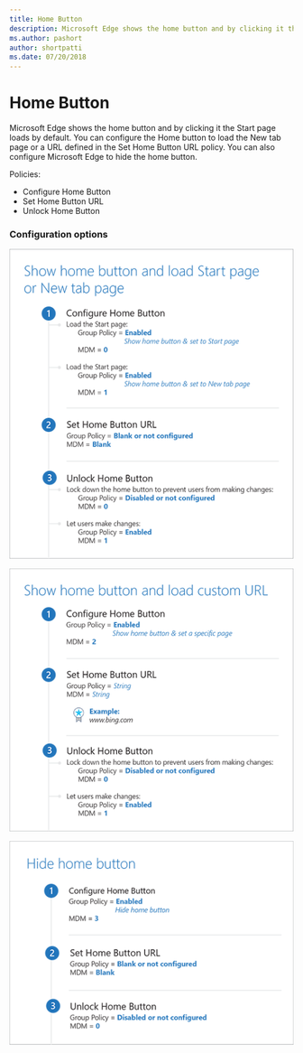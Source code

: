 ```yaml
---
title: Home Button 
description: Microsoft Edge shows the home button and by clicking it the Start page loads by default.
ms.author: pashort
author: shortpatti
ms.date: 07/20/2018
---
```


# Home Button 
Microsoft Edge shows the home button and by clicking it the Start page loads by default. You can configure the Home button to load the New tab page or a URL defined in the Set Home Button URL policy. You can also configure Microsoft Edge to hide the home button. 

Policies: 
- Configure Home Button 
- Set Home Button URL 
- Unlock Home Button 

### Configuration options

![Show home button and load Start page or New tab page](../images/home-button-start-new-tab-page-v4-sm.png)

![Show home button and load custom URL](../images/home-buttom-custom-url-v4-sm.png)

![Hide home button](../images/home-button-hide-v4-sm.png)